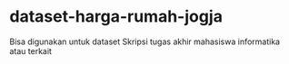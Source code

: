 # dataset-harga-rumah-jogja
Bisa digunakan untuk dataset Skripsi tugas akhir mahasiswa informatika atau terkait
